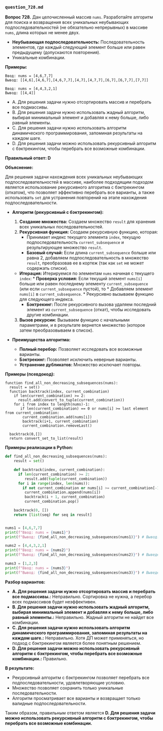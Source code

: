 ### `question_728.md`

**Вопрос 728.** Дан целочисленный массив `nums`. Разработайте алгоритм для поиска и возвращения всех уникальных неубывающих подпоследовательностей (не обязательно непрерывных) в массиве `nums`, длина которых не менее двух.

*   **Неубывающая подпоследовательность:** Последовательность элементов, где каждый следующий элемент больше или равен предыдущему (допускаются повторения).
*   Уникальные комбинации.

**Примеры:**

```
Ввод: nums = [4,6,7,7]
Вывод: [[4,6],[4,6,7],[4,6,7,7],[4,7],[4,7,7],[6,7],[6,7,7],[7,7]]

Ввод: nums = [4,4,3,2,1]
Вывод: [[4,4]]
```

-   A. Для решения задачи нужно отсортировать массив и перебрать все подмассивы.
- B.  Для решения задачи нужно использовать жадный алгоритм, выбирая минимальный элемент и добавляя к нему больше, либо равный элементы.
-  C. Для решения задачи нужно использовать алгоритм динамического программирования, запоминая  результаты на каждом шаге.
-  D. Для решения задачи можно использовать  рекурсивный  алгоритм с бэктрекингом,  чтобы перебрать все возможные комбинации.

**Правильный ответ: D**

**Объяснение:**

Для решения задачи нахождения всех уникальных неубывающих подпоследовательностей в массиве, наиболее подходящим подходом является использование рекурсивного алгоритма с бэктрекингом (откатом), что позволяет эффективно перебрать все варианты, а также использовать `set` для устранения повторений на этапе нахождения подпоследовательности.

*   **Алгоритм (рекурсивный с бэктрекингом):**
    1.  **Создание множества:**  Создаем множество  `result`  для хранения всех уникальных последовательностей.
    2. **Рекурсивная функция:**  Создаем рекурсивную функцию, которая:
         *   Принимает  индекс текущего элемента  `index`,  текущую подпоследовательность  `current_subsequence` и результирующее множество `result`.
         *  **Базовый случай:** Если длина `current_subsequence`  больше или равна 2, добавляем  подпоследовательность в  множество  `result`,  преобразовав ее в кортеж (так как `set` не может содержать списки).
      *   **Итерация:** Итерируемся по  элементам `nums`  начиная с текущего `index`:
         *   **Проверка условия:** Если текущий элемент `nums[i]` больше или равен последнему элементу  `current_subsequence` (или если  `current_subsequence`  пустой), то
              *   Добавляем  элемент `nums[i]` в `current_subsequence`.
               * Рекурсивно вызываем функцию  для  следующего индекса.
             * **Бэктрекинг:**  После рекурсивного вызова удаляем последний элемент  из `current_subsequence` (откат), чтобы  исследовать другие комбинации.
    3.   **Вызов рекурсии:** Вызываем  функцию  с начальными параметрами, и в результате вернется множество (которое затем преобразовываем в список).

*   **Преимущества алгоритма:**
    *   **Полный перебор:** Позволяет исследовать все возможные варианты.
    *   **Бэктрекинг:** Позволяет исключить неверные варианты.
    *   **Устранение дубликатов:** Множество исключает повторы.

**Примеры (псевдокод):**
```
function find_all_non_decreasing_subsequences(nums):
  result = set()
  function backtrack(index, current_combination)
    if len(current_combination) >= 2:
      result.add(convert_to_tuple(current_combination))
    for i from index to length(nums)-1:
       if len(current_combination) == 0 or nums[i] >= last element from current_combination:
        current_combination.add(nums[i])
        backtrack(i+1, current_combination)
        current_combination.removeLast()

  backtrack(0,[])
  return convert_set_to_list(result)
```
**Примеры реализации в Python:**
```python
def find_all_non_decreasing_subsequences(nums):
    result = set()

    def backtrack(index, current_combination):
      if len(current_combination) >= 2:
         result.add(tuple(current_combination))
      for i in range(index, len(nums)):
        if not current_combination or nums[i] >= current_combination[-1]:
         current_combination.append(nums[i])
         backtrack(i + 1, current_combination)
         current_combination.pop()

    backtrack(0, [])
    return [list(seq) for seq in result]


nums1 = [4,6,7,7]
print(f"Ввод: nums = {nums1}")
print(f"Вывод: {find_all_non_decreasing_subsequences(nums1)}") # Вывод:  [[4, 6], [4, 6, 7], [4, 6, 7, 7], [4, 7], [4, 7, 7], [6, 7], [6, 7, 7], [7, 7]]

nums2 = [4,4,3,2,1]
print(f"Ввод: nums = {nums2}")
print(f"Вывод: {find_all_non_decreasing_subsequences(nums2)}") # Выведет Вывод: [[4, 4]]

nums3 = [1,2,3]
print(f"Ввод: nums = {nums3}")
print(f"Вывод: {find_all_non_decreasing_subsequences(nums3)}") # Выведет Вывод: [[1, 2], [1, 2, 3], [1, 3], [2, 3]]
```
**Разбор вариантов:**
*  **A. Для решения задачи нужно отсортировать массив и перебрать все подмассивы.:** Неправильно. Сортировка  не нужна, а перебор всех подмассивов будет неэффективен.
*  **B. Для решения задачи нужно использовать жадный алгоритм, выбирая минимальный элемент и добавляя к нему больше, либо равный элементы.:** Неправильно. Жадный алгоритм не найдет все комбинации.
*   **C. Для решения задачи нужно использовать алгоритм динамического программирования, запоминая  результаты на каждом шаге.:** Неправильно. Хотя ДП  может применяться, но подход с бэктрекингом является более понятным решением.
*   **D. Для решения задачи можно использовать  рекурсивный  алгоритм с бэктрекингом,  чтобы перебрать все возможные комбинации.:** Правильно.

**В результате:**
*   Рекурсивный алгоритм с бэктрекингом позволяет перебрать все  подпоследовательности,  удовлетворяющие условию.
*    Множество позволяет сохранить только уникальные  последовательности.
*  Алгоритм просматривает все варианты и  возвращает только валидные подпоследовательности.

Таким образом, правильным ответом является **D. Для решения задачи можно использовать рекурсивный  алгоритм с бэктрекингом,  чтобы перебрать все возможные комбинации.**
